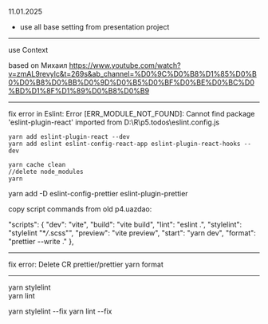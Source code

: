 11.01.2025

- use all base setting from presentation project

---

use Context

based on Михаил https://www.youtube.com/watch?v=zmAL9revylc&t=269s&ab_channel=%D0%9C%D0%B8%D1%85%D0%B0%D0%B8%D0%BB%D0%9D%D0%B5%D0%BF%D0%BE%D0%BC%D0%BD%D1%8F%D1%89%D0%B8%D0%B9

---

fix error in Eslint: Error [ERR_MODULE_NOT_FOUND]: Cannot find package 'eslint-plugin-react' imported from D:\R\p5.todos\eslint.config.js

```
yarn add eslint-plugin-react --dev
yarn add eslint eslint-config-react-app eslint-plugin-react-hooks --dev

yarn cache clean
//delete node_modules
yarn
```

yarn add -D eslint-config-prettier eslint-plugin-prettier

copy script commands from old p4.uazdao:

"scripts": {
"dev": "vite",
"build": "vite build",
"lint": "eslint .",
"stylelint": "stylelint \"\*_/_.scss\"",
"preview": "vite preview",
"start": "yarn dev",
"format": "prettier --write ."
},

---

fix error: Delete CR prettier/prettier
yarn format

-----
yarn stylelint  
yarn lint

yarn stylelint  --fix
yarn lint --fix
